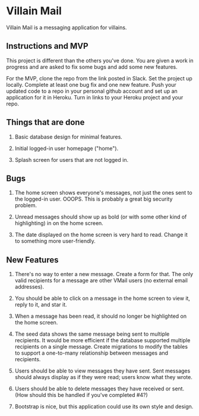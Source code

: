 # Villain Mail

Villain Mail is a messaging application for villains.

## Instructions and MVP

This project is different than the others you've done. You are given a work in progress and are asked to fix some bugs and add some new features.

For the MVP, clone the repo from the link posted in Slack. Set the project up locally. Complete at least one bug fix and one new feature. Push your updated code to a repo in your personal github account and set up an application for it in Heroku. Turn in links to your Heroku project and your repo.

## Things that are done

1. Basic database design for minimal features.

2. Initial logged-in user homepage ("home").

3. Splash screen for users that are not logged in.

## Bugs

1. The home screen shows everyone's messages, not just the ones sent to the logged-in user. OOOPS. This is probably a great big security problem.

2. Unread messages should show up as bold (or with some other kind of highlighting) in on the home screen.

3. The date displayed on the home screen is very hard to read. Change it to something more user-friendly.

## New Features

1. There's no way to enter a new message. Create a form for that. The only valid recipients for a message are other VMail users (no external email addresses).

2. You should be able to click on a message in the home screen to view it, reply to it, and star it.

3. When a message has been read, it should no longer be highlighted on the home screen.

4. The seed data shows the same message being sent to multiple recipients. It would be more efficient if the database supported multiple recipients on a single message. Create migrations to modify the tables to support a one-to-many relationship between messages and recipients.

5. Users should be able to view messages they have sent. Sent messages should always display as if they were read; users know what they wrote.

6. Users should be able to delete messages they have received or sent. (How should this be handled if you've completed #4?)

7. Bootstrap is nice, but this application could use its own style and design.
 
